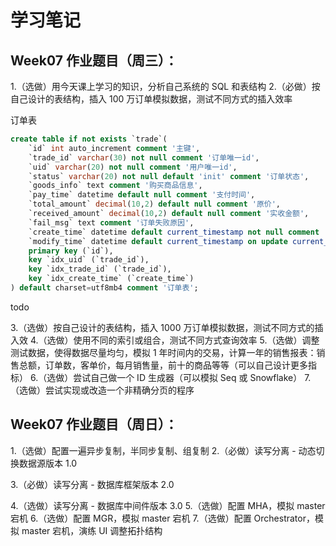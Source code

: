 # 学习笔记

## Week07 作业题目（周三）：

1.（选做）用今天课上学习的知识，分析自己系统的 SQL 和表结构
2.（必做）按自己设计的表结构，插入 100 万订单模拟数据，测试不同方式的插入效率

订单表

``` SQL
create table if not exists `trade`(
    `id` int auto_increment comment '主键',
    `trade_id` varchar(30) not null comment '订单唯一id',
    `uid` varchar(20) not null comment '用户唯一id',
    `status` varchar(20) not null default 'init' comment '订单状态',
    `goods_info` text comment '购买商品信息',
    `pay_time` datetime default null comment '支付时间',
    `total_amount` decimal(10,2) default null comment '原价',
    `received_amount` decimal(10,2) default null comment '实收金额',
    `fail_msg` text comment '订单失败原因',
    `create_time` datetime default current_timestamp not null comment '创建时间',
    `modify_time` datetime default current_timestamp on update current_timestamp not null comment '修改时间',
    primary key (`id`),
	key `idx_uid` (`trade_id`),
	key `idx_trade_id` (`trade_id`),
	key `idx_create_time` (`create_time`)
) default charset=utf8mb4 comment '订单表';
```

todo

3.（选做）按自己设计的表结构，插入 1000 万订单模拟数据，测试不同方式的插入效
4.（选做）使用不同的索引或组合，测试不同方式查询效率
5.（选做）调整测试数据，使得数据尽量均匀，模拟 1 年时间内的交易，计算一年的销售报表：销售总额，订单数，客单价，每月销售量，前十的商品等等（可以自己设计更多指标）
6.（选做）尝试自己做一个 ID 生成器（可以模拟 Seq 或 Snowflake）
7.（选做）尝试实现或改造一个非精确分页的程序

## Week07 作业题目（周日）：
1.（选做）配置一遍异步复制，半同步复制、组复制
2.（必做）读写分离 - 动态切换数据源版本 1.0



3.（必做）读写分离 - 数据库框架版本 2.0



4.（选做）读写分离 - 数据库中间件版本 3.0
5.（选做）配置 MHA，模拟 master 宕机
6.（选做）配置 MGR，模拟 master 宕机
7.（选做）配置 Orchestrator，模拟 master 宕机，演练 UI 调整拓扑结构